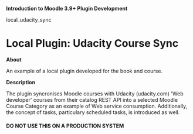 __Introduction to Moodle 3.9+ Plugin Development__

local\_udacity\_sync

# Local Plugin: Udacity Course Sync #

__About__

An example of a local plugin developed for the book and course.

__Description__

The plugin syncronises Moodle courses with Udacity (udacity.com) 'Web developer' courses from their catalog REST API
into a selected Moodle Course Category as an example of Web service consumption.  Additionally, the concept of tasks,
particulary scheduled tasks, is introduced as well.

#### DO NOT USE THIS ON A PRODUCTION SYSTEM ####